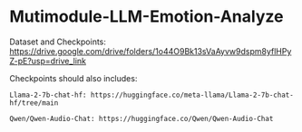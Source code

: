 # Mutimodule-LLM-Emotion-Analyze

Dataset and Checkpoints: https://drive.google.com/drive/folders/1o44O9Bk13sVaAyvw9dspm8yflHPyZ-pE?usp=drive_link

Checkpoints should also includes:

```
Llama-2-7b-chat-hf: https://huggingface.co/meta-llama/Llama-2-7b-chat-hf/tree/main
```

```
Qwen/Qwen-Audio-Chat: https://huggingface.co/Qwen/Qwen-Audio-Chat
```

